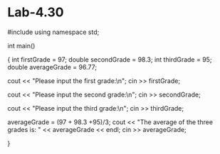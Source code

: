 # Lab-4.30
#include <iostream>
using namespace std;

int main()

{
  int firstGrade = 97;
  double secondGrade = 98.3; 
  int thirdGrade = 95; 
  double averageGrade = 96.77;

  cout << "Please input the first grade:\n";
  cin >> firstGrade; 

  cout << "Please input the second grade:\n"; 
  cin >> secondGrade;

  cout << "Please input the third grade:\n"; 
  cin >> thirdGrade;

  averageGrade = (97 + 98.3 +95)/3;
  cout << "The average of the three grades is: " << averageGrade << endl;
  cin >> averageGrade; 
	

}
